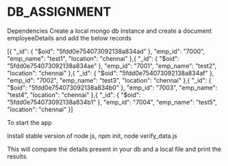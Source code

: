# DB_ASSIGNMENT

Dependencies
Create a local mongo db instance and create a document employeeDetails and add the below records 

[{
  "_id": {
    "$oid": "5fdd0e754073092138a834ad"
  },
  "emp_id": "7000",
  "emp_name": "test1",
  "location": "chennai"
},{
  "_id": {
    "$oid": "5fdd0e754073092138a834ae"
  },
  "emp_id": "7001",
  "emp_name": "test2",
  "location": "chennai"
},{
  "_id": {
    "$oid": "5fdd0e754073092138a834af"
  },
  "emp_id": "7002",
  "emp_name": "test3",
  "location": "chennai"
},{
  "_id": {
    "$oid": "5fdd0e754073092138a834b0"
  },
  "emp_id": "7003",
  "emp_name": "test4",
  "location": "chennai"
},{
  "_id": {
    "$oid": "5fdd0e754073092138a834b1"
  },
  "emp_id": "7004",
  "emp_name": "test5",
  "location": "chennai"
}]

To start the app

Install stable version of node js,
npm init,
node verify_data.js

This will compare the details present in your db and a local file and print the results.
